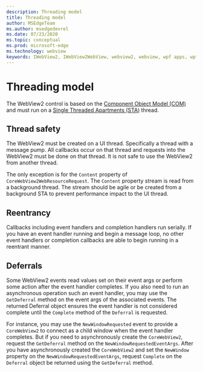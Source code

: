 ```yaml
---
description: Threading model
title: Threading model
author: MSEdgeTeam
ms.author: msedgedevrel
ms.date: 07/23/2020
ms.topic: conceptual
ms.prod: microsoft-edge
ms.technology: webview
keywords: IWebView2, IWebView2WebView, webview2, webview, wpf apps, wpf, edge, ICoreWebView2, ICoreWebView2Host, browser control, edge html
---
```


# Threading model 

The WebView2 control is based on the [Component Object Model (COM)](https://docs.microsoft.com/windows/win32/com/the-component-object-model) and must run on a [Single Threaded Apartments (STA)](https://docs.microsoft.com/windows/win32/com/single-threaded-apartments) thread.

## Thread safety  

The WebView2 must be created on a UI thread.  Specifically a thread with a message pump.  All callbacks occur on that thread and requests into the WebView2 must be done on that thread.  It is not safe to use the WebView2 from another thread.  

The only exception is for the `Content` property of `CoreWebView2WebResourceRequest`.  The `Content` property stream is read from a background thread.  The stream should be agile or be created from a background STA to prevent performance impact to the UI thread.  

## Reentrancy  

Callbacks including event handlers and completion handlers run serially.  If you have an event handler running and begin a message loop, no other event handlers or completion callbacks are able to begin running in a reentrant manner.  

## Deferrals  

Some WebView2 events read values set on their event args or perform some action after the event handler completes.  If you also need to run an asynchronous operation such an event handler, you may use the `GetDeferral` method on the event args of the associated events.  The returned Deferral object ensures the event handler is not considered complete until the `Complete` method of the `Deferral` is requested.  

For instance, you may use the `NewWindowRequested` event to provide a `CoreWebView2` to connect as a child window when the event handler completes.  But if you need to asynchronously create the `CoreWebView2`, request the `GetDeferral` method on the `NewWindowRequestedEventArgs`.  After you have asynchronously created the `CoreWebView2` and set the `NewWindow` property on the `NewWindowRequestedEventArgs`, request `Complete` on the `Deferral` object be returned using the `GetDeferral` method.  

<!-- links -->  
